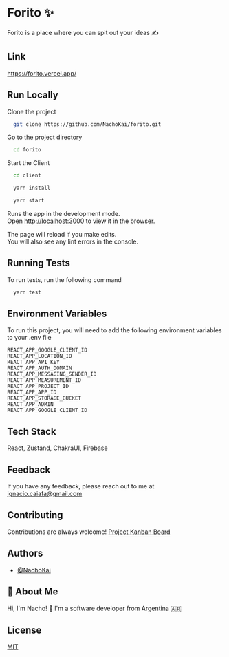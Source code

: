 
# Forito ✨

Forito is a place where you can spit out your ideas ✍️ 


## Link

https://forito.vercel.app/


## Run Locally

Clone the project

```bash
  git clone https://github.com/NachoKai/forito.git
```

Go to the project directory

```bash
  cd forito
```

Start the Client

```bash
  cd client
```
```bash
  yarn install
```
```bash
  yarn start
```

Runs the app in the development mode.  
Open [http://localhost:3000](http://localhost:3000) to view it in the browser.  
  
The page will reload if you make edits.  
You will also see any lint errors in the console. 
## Running Tests

To run tests, run the following command

```bash
  yarn test
```


## Environment Variables

To run this project, you will need to add the following environment variables to your .env file

`REACT_APP_GOOGLE_CLIENT_ID`  
`REACT_APP_LOCATION_ID`  
`REACT_APP_API_KEY`  
`REACT_APP_AUTH_DOMAIN`  
`REACT_APP_MESSAGING_SENDER_ID`  
`REACT_APP_MEASUREMENT_ID`  
`REACT_APP_PROJECT_ID`  
`REACT_APP_APP_ID`  
`REACT_APP_STORAGE_BUCKET`  
`REACT_APP_ADMIN`  
`REACT_APP_GOOGLE_CLIENT_ID`  
 
## Tech Stack

React, Zustand, ChakraUI, Firebase

## Feedback

If you have any feedback, please reach out to me at ignacio.caiafa@gmail.com


## Contributing

Contributions are always welcome! [Project Kanban Board](https://github.com/NachoKai/forito/projects/1) 
## Authors

- [@NachoKai](https://www.github.com/NachoKai)


## 🚀 About Me

Hi, I'm Nacho! 👋 I'm a software developer from Argentina 🇦🇷


## License

[MIT](https://github.com/NachoKai/forito/blob/main/LICENSE)
